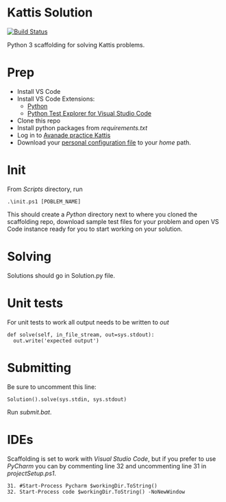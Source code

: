 # Kattis Solution

[![Build Status](https://travis-ci.org/Stropek/KattisPythonTemplate.svg?branch=master)](https://travis-ci.org/Stropek/KattisPythonTemplate)

Python 3 scaffolding for solving Kattis problems.

# Prep

* Install VS Code
* Install VS Code Extensions:
    * [Python](https://marketplace.visualstudio.com/items?itemName=ms-python.python)
    * [Python Test Explorer for Visual Studio Code](https://marketplace.visualstudio.com/items?itemName=LittleFoxTeam.vscode-python-test-adapter)
* Clone this repo
* Install python packages from _requirements.txt_
* Log in to [Avanade practice Kattis](https://avanade-practice.kattis.com/)
* Download your [personal configuration file](https://avanade-practice.kattis.com/download/kattisrc) to your *home* path.

# Init

From _Scripts_ directory, run 
    
    .\init.ps1 [POBLEM_NAME]
    
This should create a *Python* directory next to where you cloned the scaffolding repo, download sample test files for your problem and open VS Code instance ready for you to start working on your solution. 

# Solving

Solutions should go in Solution.py file.

# Unit tests

For unit tests to work all output needs to be written to _out_

    def solve(self, in_file_stream, out=sys.stdout):
      out.write('expected output')

# Submitting

Be sure to uncomment this line: 

    Solution().solve(sys.stdin, sys.stdout)
    
Run *submit.bat*.

# IDEs

Scaffolding is set to work with *Visual Studio Code*, but if you prefer to use *PyCharm* you can by commenting line 32 and uncommenting line 31 in _projectSetup.ps1_.

    31. #Start-Process Pycharm $workingDir.ToString()
    32. Start-Process code $workingDir.ToString() -NoNewWindow

